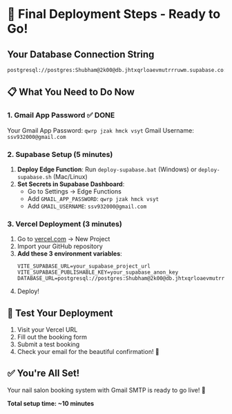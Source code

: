 # 🚀 Final Deployment Steps - Ready to Go!

## Your Database Connection String
```
postgresql://postgres:Shubham@2k00@db.jhtxqrloaevmutrrruwm.supabase.co:5432/postgres
```

## 📋 What You Need to Do Now

### 1. Gmail App Password ✅ DONE
Your Gmail App Password: `qwrp jzak hmck vsyt`
Gmail Username: `ssv932000@gmail.com`

### 2. Supabase Setup (5 minutes)
1. **Deploy Edge Function**: Run `deploy-supabase.bat` (Windows) or `deploy-supabase.sh` (Mac/Linux)
2. **Set Secrets in Supabase Dashboard**:
   - Go to Settings → Edge Functions
   - Add `GMAIL_APP_PASSWORD`: `qwrp jzak hmck vsyt`
   - Add `GMAIL_USERNAME`: `ssv932000@gmail.com`

### 3. Vercel Deployment (3 minutes)
1. Go to [vercel.com](https://vercel.com) → New Project
2. Import your GitHub repository
3. **Add these 3 environment variables**:
   ```
   VITE_SUPABASE_URL=your_supabase_project_url
   VITE_SUPABASE_PUBLISHABLE_KEY=your_supabase_anon_key
   DATABASE_URL=postgresql://postgres:Shubham@2k00@db.jhtxqrloaevmutrrruwm.supabase.co:5432/postgres
   ```
4. Deploy!

## 🧪 Test Your Deployment
1. Visit your Vercel URL
2. Fill out the booking form
3. Submit a test booking
4. Check your email for the beautiful confirmation! 📧

## ✅ You're All Set!
Your nail salon booking system with Gmail SMTP is ready to go live! 🎉

**Total setup time: ~10 minutes**
